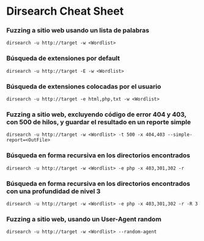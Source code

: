 # Dirsearch Cheat Sheet

### Fuzzing a sitio web usando un lista de palabras
```
dirsearch -u http://target -w <Wordlist>
```

### Búsqueda de extensiones por default
```
dirsearch -u http://target -E -w <Wordlist>
```

### Búsqueda de extensiones colocadas por el usuario
```
dirsearch -u http://target -e html,php,txt -w <Wordlist>
```

### Fuzzing a sitio web, excluyendo código de error 404 y 403, con 500 de hilos, y guardar el resultado en un reporte simple
```
dirsearch -u http://target -w <Wordlist> -t 500 -x 404,403 --simple-report=<OutFile>
```

### Búsqueda en forma recursiva en los directorios encontrados
```
dirsearch -u http://target -w <Wordlist> -e php -x 403,301,302 -r
```

### Búsqueda en forma recursiva en los directorios encontrados con una profundidad de nivel 3
```
dirsearch -u http://target -w <Wordlist> -e php -x 403,301,302 -r -R 3
```

### Fuzzing a sitio web, usando un User-Agent random
```
dirsearch -u http://target -w <Wordlist> --random-agent
```